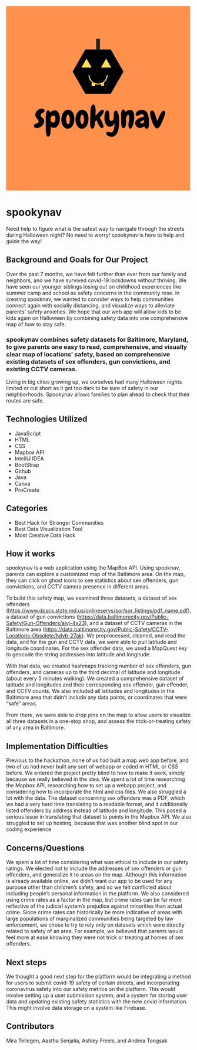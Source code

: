 <img src  = "https://github.com/aastha2468/spooknav/blob/main/images/spookynav.png">

# spookynav
Need help to figure what is the safest way 
to navigate through the streets during 
Halloween night? No need to worry! spookynav is here to 
help and guide the way!  

## Background and Goals for Our Project
Over the past 7 months, we have felt further than ever from our family and neighbors, and we have survived covid-19 lockdowns without thriving. We have seen our younger siblings losing out on childhood experiences like summer camp and school as safety concerns in the community rose. In creating spooknav, we wanted to consider ways to help communities connect again with socially distancing, and visualize ways to alleviate parents’ safety anxieties. We hope that our web app will allow kids to be kids again on Halloween by combining safety data into one comprehensive map of how to stay safe. 

### spookynav combines safety datasets for Baltimore, Maryland, to give parents one easy to read, comprehensive, and visually clear map of locations’ safety, based on comprehensive existing datasets of sex offenders, gun convictions, and existing CCTV cameras.

Living in big cities growing up, we ourselves had many Halloween nights limited or cut short as it got too dark to be sure of safety in our neighborhoods. Spookynav allows families to plan ahead to check that their routes are safe.

## Technologies Utilized
- JavaScript
- HTML
- CSS
- Mapbox API
- IntelliJ IDEA
- BootStrap
- Github
- Java
- Canva
- ProCreate

## Categories
- Best Hack for Stronger Communities
- Best Data Visualization Tool
- Most Creative Data Hack

## How it works

spookynav is a web application using the MapBox API. Using spooknav, parents can explore a customized map of the Baltimore area. On the map, they can click on ghost icons to see statistics about sex offenders, gun convictions, and CCTV camera presence in different areas.

To build this safety map, we examined three datasets, a dataset of sex offenders (https://www.dpscs.state.md.us/onlineservs/sor/sor_listings/pdf_name.pdf), a dataset of gun convictions (https://data.baltimorecity.gov/Public-Safety/Gun-Offenders/aivj-4x23), and a dataset of CCTV cameras in the Baltimore area (https://data.baltimorecity.gov/Public-Safety/CCTV-Locations-Obsolete/hdyb-27ak). We preprocessed, cleaned, and read the data, and for the gun and CCTV data, we were able to pull latitude and longitude coordinates. For the sex offender data, we used a MapQuest key to geocode the string addresses into latitude and longitude.

With that data, we created hashmaps tracking number of sex offenders, gun offenders, and cameras up to the third decimal of latitude and longitude (about every 5 minutes walking). We created a comprehensive dataset of latitude and longitudes and their corresponding sex offender, gun offender, and CCTV counts. We also included all latitudes and longitudes in the Baltimore area that didn’t include any data points, or coordinates that were “safe” areas. 

From there, we were able to drop pins on the map to allow users to visualize all three datasets in a one-stop shop, and assess the trick-or-treating safety of any area in Baltimore.

## Implementation Difficulties
Previous to the hackathon, none of us had built a map web app before, and two of us had never built any sort of webapp or coded in HTML or CSS before. We entered the project pretty blind to how to make it work, simply because we really believed in the idea. We spent a lot of time researching the Mapbox API, researching how to set up a webapp project, and considering how to incorporate the html and css files. We also struggled a lot with the data. The dataset concerning sex offenders was a PDF, which we had a very hard time translating to a readable format, and it additionally listed offenders by address instead of latitude and longitude. This posed a serious issue in translating that dataset to points in the Mapbox API. We also struggled to set up hosting, because that was another blind spot in our coding experience

## Concerns/Questions
We spent a lot of time considering what was ethical to include in our safety ratings. We elected not to include the addresses of sex offenders or gun offenders, and generalize it to areas on the map. Although this information is already available online, we didn’t want our app to be used for any purpose other than children’s safety, and so we felt conflicted about including people’s personal information in the platform. We also considered using crime rates as a factor in the map, but crime rates can be far more reflective of the judicial system’s prejudice against minorities than actual crime. Since crime rates can historically be more indicative of areas with large populations of marginalized communities being targeted by law enforcement, we chose to try to rely only on datasets which were directly related to safety of an area. For example, we believed that parents would feel more at ease knowing they were not trick or treating at homes of sex offenders. 

## Next steps
We thought a good next step for the platform would be integrating a method for users to submit covid-19 safety of certain streets, and incorporating coronavirus safety into our safety metrics on the platform. This would involve setting up a user submission system, and a system for storing user data and updating existing safety statistics with the new covid information. This might involve data storage on a system like Firebase.

## Contributors
Mira Tellegen, Aastha Senjalia, Ashley Freels, and Andrea Tongsak

